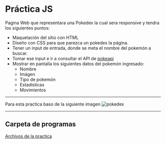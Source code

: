 # Práctica JS

Pagina Web que representara una Pokedex la cual sera responsive y tendra los siguientes puntos:

- Maquetación del sitio con HTML
- Diseño con CSS para que parezca un pokedex la página.
- Tener un input de entrada, donde se meta el nombre del pokemón a buscar.
- Tomar ese input e ir a consultar el API de [pokeapi](https://pokeapi.co/)
- Mostrar en pantalla los siguientes datos del pokemón ingresado:
   - Nombre
   - Imágen
   - Tipo de pokemón
   - Estadísticas
   - Movimientos

---
Para esta practica baso de la siguiente imagen
![pokedex](https://user-images.githubusercontent.com/114264759/204063143-516fd770-4157-46f0-8f8e-47088ceae664.jpg)

---
## Carpeta de programas
[Archivos de la practica](https://github.com/IngGustavo/Practicas-LaunchX/tree/main/Pr%C3%A1ctica%20JS/practica)


